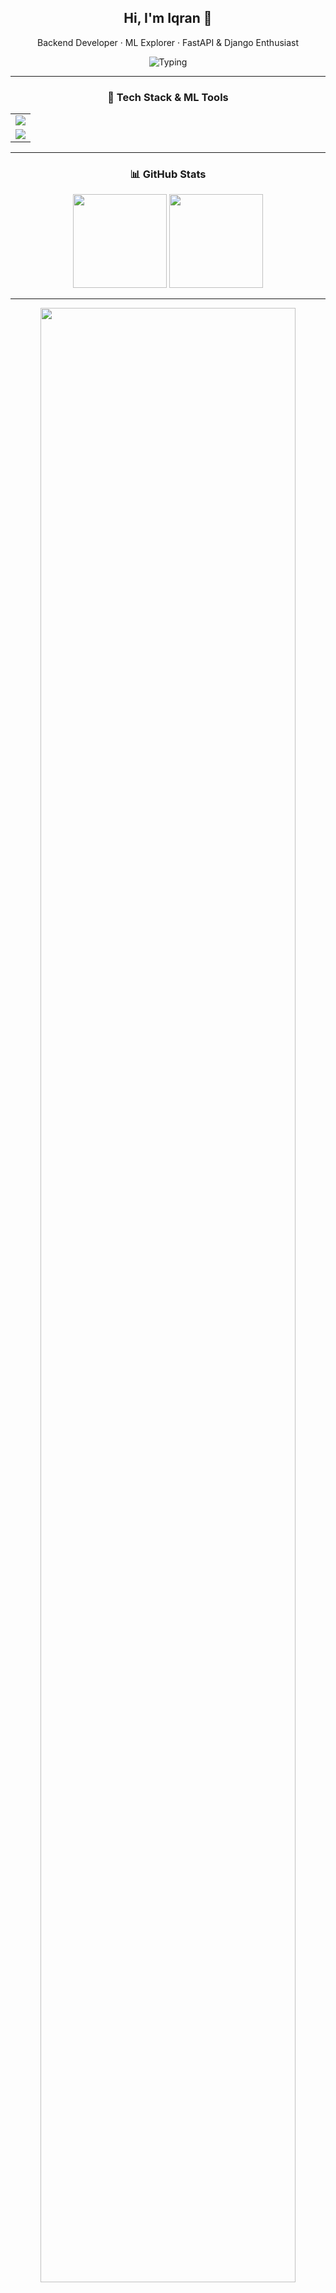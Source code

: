 <!-- HEADER -->
<h2 align="center">Hi, I'm Iqran 👋</h2>
<p align="center">
  Backend Developer · ML Explorer · FastAPI & Django Enthusiast  
</p>
<p align="center">
  <img src="https://readme-typing-svg.herokuapp.com?font=Fira+Code&duration=3000&pause=500&color=F78C6C&center=true&vCenter=true&width=400&lines=Always+Learning+New+Things;Love+Clean+Code;Open+to+Collaboration!" alt="Typing" />
</p>

---

<!-- GRID: TECH & ML STACK -->
<h3 align="center">🧠 Tech Stack & ML Tools</h3>

<table>
  <tr>
    <td align="center"><img src="https://skillicons.dev/icons?i=python,django,fastapi,git,docker,postgres,mysql" /></td>
  </tr>
  <tr>
    <td align="center"><img src="https://skillicons.dev/icons?i=pandas,numpy,scikitlearn,tensorflow" /></td>
  </tr>
</table>

---

<!-- GRID: STATS & STREAKS -->
<h3 align="center">📊 GitHub Stats</h3>

<div align="center">
  <img src="https://github-readme-stats.vercel.app/api?username=iqrannwl&show_icons=true&theme=radical&hide_border=true&hide_title=true" height="150"/>
  <img src="https://github-readme-streak-stats.herokuapp.com?user=iqrannwl&theme=radical&hide_border=true" height="150"/>
</div>

---

<!-- ACTIVITY + TROPHY -->
<div align="center">
  <img src="https://github-readme-activity-graph.vercel.app/graph?username=iqrannwl&theme=github-compact&hide_border=true" width="90%"/>
  <br><br>
  <img src="https://github-profile-trophy.vercel.app/?username=iqrannwl&theme=onedark&margin-w=5&no-bg=true&row=1" />
</div>

---

<!-- CONTACT -->
<h3 align="center">📫 Connect with Me</h3>

<p align="center">
  <a href="mailto:iqrannwl@gmail.com"><img src="https://img.shields.io/badge/Gmail-D14836?style=flat&logo=gmail&logoColor=white"/></a>
  <a href="https://linkedin.com/in/iqrannwl"><img src="https://img.shields.io/badge/LinkedIn-0077B5?style=flat&logo=linkedin&logoColor=white"/></a>
  <a href="https://leetcode.com/iqrannwl"><img src="https://img.shields.io/badge/LeetCode-FFA116?style=flat&logo=leetcode&logoColor=white"/></a>
  <a href="https://github.com/iqrannwl"><img src="https://img.shields.io/github/followers/iqrannwl?label=Follow&style=flat&logo=github"/></a>
</p>

---

<p align="center">
  <img src="https://capsule-render.vercel.app/api?type=waving&height=60&color=gradient&section=footer"/>
</p>
